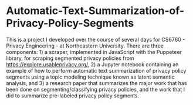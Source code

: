 # Automatic-Text-Summarization-of-Privacy-Policy-Segments
This is a project I developed over the course of several days for CS6760 - Privacy Engineering - at Northeastern University. There are three components: 1) a scraper, implemented in JavaScript with the Puppeteer library, for scraping segmented privacy policies from https://explore.usableprivacy.org/, 2) a Jupyter notebook containing an example of how to perform automatic text summarization of privacy policy segments using a topic modeling technique known as latent semantic analysis, and 3) a research paper that summarizes the major work that has been done on segmenting/classifying privacy policies, and the work that I did to summarize pre-labeled privacy policy segments.
